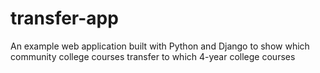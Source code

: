 # transfer-app

An example web application built with Python and Django to show which community college courses transfer to which 4-year college courses
